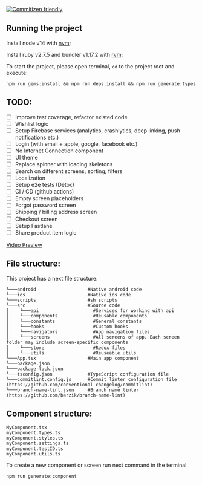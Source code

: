 [![Commitizen friendly](https://img.shields.io/badge/commitizen-friendly-brightgreen.svg)](http://commitizen.github.io/cz-cli/)

## Running the project

Install node v14 with [nvm](https://github.com/nvm-sh/nvm);

Install ruby v2.7.5 and bundler v1.17.2 with [rvm](https://rvm.io/rvm/install);

To start the project, please open terminal, `cd` to the project root and execute:

    npm run gems:install && npm run deps:install && npm run generate:types

## TODO:
- [ ] Improve test coverage, refactor existed code
- [ ] Wishlist logic
- [ ] Setup Firebase services (analytics, crashlytics, deep linking, push notifications etc.)
- [ ] Login (with email + apple, google, facebook etc.)
- [ ] No Internet Connection component
- [ ] UI theme
- [ ] Replace spinner with loading skeletons
- [ ] Search on different screens; sorting; filters
- [ ] Localization
- [ ] Setup e2e tests (Detox)
- [ ] CI / CD (github actions)
- [ ] Empty screen placeholders
- [ ] Forgot password screen
- [ ] Shipping / billing address screen
- [ ] Checkout screen
- [ ] Setup Fastlane
- [ ] Share product item logic

[Video Preview](https://user-images.githubusercontent.com/28428836/178157812-0a881840-3fcf-4269-8888-d93ac1596350.mov)

## File structure:
This project has a next file structure:
```
└───android                   #Native android code
└───ios                       #Native ios code
└───scripts                   #sh scripts
└───src                       #Source code
│    └───api                    #Services for working with api
│    └───components             #Reusable components
│    └───constants              #General constants
│    └───hooks                  #Custom hooks
│    └───navigators             #App navigation files
│    └───screens                #All screens of app. Each screen folder may include screen-specific components
│    └───store                  #Redux files
│    └───utils                  #Reuseable utils
└───App.tsx                   #Main app component
└───package.json
└───package-lock.json
└───tsconfig.json             #TypeScript configuration file
└───commitlint.config.js      #Commit linter configuration file (https://github.com/conventional-changelog/commitlint)
└───branch-name-lint.json     #Branch name linter (https://github.com/barzik/branch-name-lint)
```

## Component structure:
```
MyComponent.tsx
myComponent.types.ts
myComponent.styles.ts
myComponent.settings.ts
myComponent.testID.ts
myComponent.utils.ts
```

To create a new component or screen run next command in the terminal

    npm run generate:component
